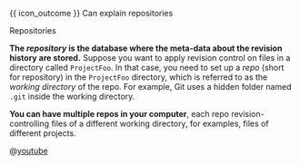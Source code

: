 <span id="prereqs"></span>

<span id="outcomes">{{ icon_outcome }} Can explain repositories</span>

<span id="title">Repositories</span>

<div id="body">

<box type="definition" seamless>
<include src="../../common/definitions.md#def-repo" inline />
</box>

<tabs>
  <tab header="{{ icon_text }}">

**The _repository_ is the database where the meta-data about the revision history are stored.** Suppose you want to apply revision control on files in a directory called `ProjectFoo`. In that case, you need to set up a _repo_ (short for repository) in the `ProjectFoo` directory, which is referred to as the _working directory_ of the repo. For example, Git uses a hidden folder named `.git` inside the working directory.

**You can have multiple repos in your computer**, each repo revision-controlling files of a different working directory, for examples, files of different projects.

  </tab>
  <tab header="{{ icon_video }}" class="d-print-none">

@[youtube](mLnxwlCEIb8)

  </tab>
</tabs>

</div>

<div id="extras">
<include src="exercises.md" />
</div>
